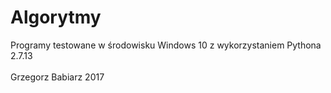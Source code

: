 # Algorytmy
Programy testowane w środowisku Windows 10 z wykorzystaniem Pythona 2.7.13<br/><br/>
Grzegorz Babiarz 2017
